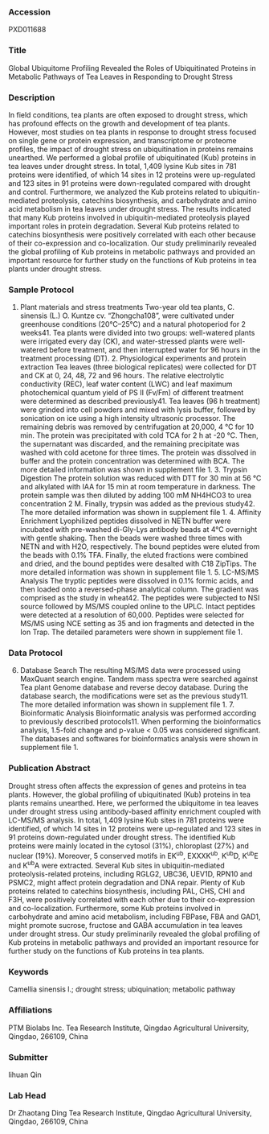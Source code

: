 ### Accession
PXD011688

### Title
Global Ubiquitome Profiling Revealed the Roles of Ubiquitinated Proteins in Metabolic Pathways of Tea Leaves in Responding to Drought Stress

### Description
In field conditions, tea plants are often exposed to drought stress, which has profound effects on the growth and development of tea plants. However, most studies on tea plants in response to drought stress focused on single gene or protein expression, and transcriptome or proteome profiles, the impact of drought stress on ubiquitination in proteins remains unearthed. We performed a global profile of ubiquitinated (Kub) proteins in tea leaves under drought stress. In total, 1,409 lysine Kub sites in 781 proteins were identified, of which 14 sites in 12 proteins were up-regulated and 123 sites in 91 proteins were down-regulated compared with drought and control. Furthermore, we analyzed the Kub proteins related to ubiquitin-mediated proteolysis, catechins biosynthesis, and carbohydrate and amino acid metabolism in tea leaves under drought stress. The results indicated that many Kub proteins involved in ubiquitin-mediated proteolysis played important roles in protein degradation. Several Kub proteins related to catechins biosynthesis were positively correlated with each other because of their co-expression and co-localization. Our study preliminarily revealed the global profiling of Kub proteins in metabolic pathways and provided an important resource for further study on the functions of Kub proteins in tea plants under drought stress.

### Sample Protocol
1. Plant materials and stress treatments Two-year old tea plants, C. sinensis (L.) O. Kuntze cv. “Zhongcha108”, were cultivated under greenhouse conditions (20°C–25°C) and a natural photoperiod for 2 weeks41. Tea plants were divided into two groups: well-watered plants were irrigated every day (CK), and water-stressed plants were well-watered before treatment, and then interrupted water for 96 hours in the treatment processing (DT).  2. Physiological experiments and protein extraction Tea leaves (three biological replicates) were collected for DT and CK at 0, 24, 48, 72 and 96 hours. The relative electrolytic conductivity (REC), leaf water content (LWC) and leaf maximum photochemical quantum yield of PS II (Fv/Fm) of different treatment were determined as described previously41.  Tea leaves (96 h treatment) were grinded into cell powders and mixed with lysis buffer, followed by sonication on ice using a high intensity ultrasonic processor. The remaining debris was removed by centrifugation at 20,000, 4 °C for 10 min. The protein was precipitated with cold TCA for 2 h at -20 °C. Then, the supernatant was discarded, and the remaining precipitate was washed with cold acetone for three times. The protein was dissolved in buffer and the protein concentration was determined with BCA. The more detailed information was shown in supplement file 1. 3. Trypsin Digestion The protein solution was reduced with DTT for 30 min at 56 °C and alkylated with IAA for 15 min at room temperature in darkness. The protein sample was then diluted by adding 100 mM NH4HCO3 to urea concentration 2 M. Finally, trypsin was added as the previous study42. The more detailed information was shown in supplement file 1. 4. Affinity Enrichment Lyophilized peptides dissolved in NETN buffer were incubated with pre-washed di-Gly-Lys antibody beads at 4°C overnight with gentle shaking. Then the beads were washed three times with NETN and with H2O, respectively. The bound peptides were eluted from the beads with 0.1% TFA. Finally, the eluted fractions were combined and dried, and the bound peptides were desalted with C18 ZipTips. The more detailed information was shown in supplement file 1. 5. LC-MS/MS Analysis The tryptic peptides were dissolved in 0.1% formic acids, and then loaded onto a reversed-phase analytical column. The gradient was comprised as the study in wheat42. The peptides were subjected to NSI source followed by MS/MS coupled online to the UPLC. Intact peptides were detected at a resolution of 60,000. Peptides were selected for MS/MS using NCE setting as 35 and ion fragments and detected in the Ion Trap. The detailed parameters were shown in supplement file 1.

### Data Protocol
6. Database Search The resulting MS/MS data were processed using MaxQuant search engine. Tandem mass spectra were searched against Tea plant Genome database and reverse decoy database. During the database search, the modifications were set as the previous study11. The more detailed information was shown in supplement file 1. 7. Bioinformatic Analysis Bioinformatic analysis was performed according to previously described protocols11. When performing the bioinformatics analysis, 1.5-fold change and p-value < 0.05 was considered significant. The databases and softwares for bioinformatics analysis were shown in supplement file 1.

### Publication Abstract
Drought stress often affects the expression of genes and proteins in tea plants. However, the global profiling of ubiquitinated (Kub) proteins in tea plants remains unearthed. Here, we performed the ubiquitome in tea leaves under drought stress using antibody-based affinity enrichment coupled with LC-MS/MS analysis. In total, 1,409 lysine Kub sites in 781 proteins were identified, of which 14 sites in 12 proteins were up-regulated and 123 sites in 91 proteins down-regulated under drought stress. The identified Kub proteins were mainly located in the cytosol (31%), chloroplast (27%) and nuclear (19%). Moreover, 5 conserved motifs in EK<sup>ub</sup>, EXXXK<sup>ub</sup>, K<sup>ub</sup>D, K<sup>ub</sup>E and K<sup>ub</sup>A were extracted. Several Kub sites in ubiquitin-mediated proteolysis-related proteins, including RGLG2, UBC36, UEV1D, RPN10 and PSMC2, might affect protein degradation and DNA repair. Plenty of Kub proteins related to catechins biosynthesis, including PAL, CHS, CHI and F3H, were positively correlated with each other due to their co-expression and co-localization. Furthermore, some Kub proteins involved in carbohydrate and amino acid metabolism, including FBPase, FBA and GAD1, might promote sucrose, fructose and GABA accumulation in tea leaves under drought stress. Our study preliminarily revealed the global profiling of Kub proteins in metabolic pathways and provided an important resource for further study on the functions of Kub proteins in tea plants.

### Keywords
Camellia sinensis l.; drought stress; ubiquination; metabolic pathway

### Affiliations
PTM Biolabs Inc.
Tea Research Institute, Qingdao Agricultural University, Qingdao, 266109, China

### Submitter
lihuan Qin

### Lab Head
Dr Zhaotang Ding
Tea Research Institute, Qingdao Agricultural University, Qingdao, 266109, China


